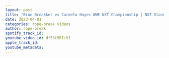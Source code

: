 ```yaml
---
layout: post
title: "Bron Breakker vs Carmelo Hayes WWE NXT Championship | NXT Stand & Deliver 2023 Highlights"
date: 2023-04-01
categories: rope-break videos
author: rope-break
spotify_track_id: 
youtube_video_id: df5St5RIiVI
apple_track_id: 
youtube_metadata: 
---
```

